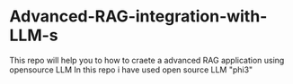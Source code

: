 # Advanced-RAG-integration-with-LLM-s
This repo will help you to how to craete a advanced RAG application using opensource LLM
In this repo i have used open source LLM "phi3" 
